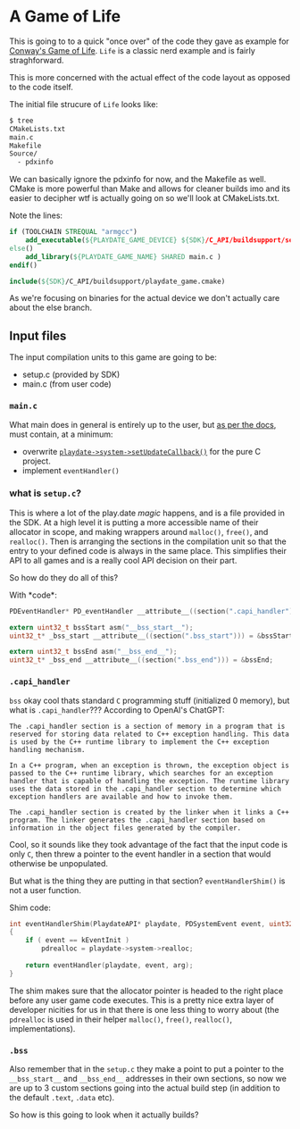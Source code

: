 # A Game of Life

This is going to to a quick "once over" of the code they gave as example
for [Conway's Game of Life](https://en.wikipedia.org/wiki/Conway%27s_Game_of_Life).
`Life` is a classic nerd example and is fairly straghforward.

This is more concerned with the actual effect of the code layout as opposed to the
code itself.


The initial file strucure of `Life` looks like:

```bash
$ tree
CMakeLists.txt
main.c
Makefile
Source/
  - pdxinfo
```

We can basically ignore the pdxinfo for now, and the Makefile as well. CMake is more powerful than Make and allows for cleaner builds imo and its easier to decipher wtf is actually going on so we'll look at CMakeLists.txt.

Note the lines:

```cmake
if (TOOLCHAIN STREQUAL "armgcc")
	add_executable(${PLAYDATE_GAME_DEVICE} ${SDK}/C_API/buildsupport/setup.c main.c)
else()
	add_library(${PLAYDATE_GAME_NAME} SHARED main.c )
endif()

include(${SDK}/C_API/buildsupport/playdate_game.cmake)
```

As we're focusing on binaries for the actual device we don't actually care about the else branch.

## Input files
The input compilation units to this game are going to be:

- setup.c (provided by SDK)
- main.c (from user code)


### `main.c`

What main does in general is entirely up to the user, but [as per the docs](https://sdk.play.date/1.12.3/Inside%20Playdate%20with%20C.html#_game_initialization), must contain, at a minimum:

- overwrite [`playdate->system->setUpdateCallback()`](https://sdk.play.date/1.12.3/Inside%20Playdate%20with%20C.html#f-system.setUpdateCallback) for the pure C project.
- implement `eventHandler()`

### what is `setup.c`?

This is where a lot of the play.date *magic* happens, and is a file provided in the SDK.
At a high level it is putting a more accessible name of their allocator in scope, and making wrappers around `malloc()`, `free()`,
and `realloc()`. Then is arranging the sections in the compilation unit so that the entry to
your defined code is always in the same place. This simplifies their API to all games and
is a really cool API decision on their part.

So how do they do all of this?

With \*code\*:

```c
PDEventHandler* PD_eventHandler __attribute__((section(".capi_handler"))) = &eventHandlerShim;

extern uint32_t bssStart asm("__bss_start__");
uint32_t* _bss_start __attribute__((section(".bss_start"))) = &bssStart;

extern uint32_t bssEnd asm("__bss_end__");
uint32_t* _bss_end __attribute__((section(".bss_end"))) = &bssEnd;
```

### `.capi_handler`

`bss` okay cool thats standard `C` programming stuff (initialized 0 memory),
but what is `.capi_handler`??? According to OpenAI's ChatGPT:

```
The .capi_handler section is a section of memory in a program that is reserved for storing data related to C++ exception handling. This data is used by the C++ runtime library to implement the C++ exception handling mechanism.

In a C++ program, when an exception is thrown, the exception object is passed to the C++ runtime library, which searches for an exception handler that is capable of handling the exception. The runtime library uses the data stored in the .capi_handler section to determine which exception handlers are available and how to invoke them.

The .capi_handler section is created by the linker when it links a C++ program. The linker generates the .capi_handler section based on information in the object files generated by the compiler.
```

Cool, so it sounds like they took advantage of the fact that the input code is only `C`, then
threw a pointer to the event handler in a section that would otherwise be unpopulated.

But what is the thing they are putting in that section? `eventHandlerShim()` is not a user
function.

Shim code:

```c
int eventHandlerShim(PlaydateAPI* playdate, PDSystemEvent event, uint32_t arg)
{
	if ( event == kEventInit )
		pdrealloc = playdate->system->realloc;
	
	return eventHandler(playdate, event, arg);
}
```

The shim makes sure that the allocator pointer is headed to the right place before any user game
code executes. This is a pretty nice extra layer of developer nicities for us in that there is
one less thing to worry about (the `pdrealloc` is used in their helper `malloc()`, `free()`,
`realloc()`, implementations).

### `.bss`
Also remember that in the `setup.c` they make a point to put a pointer to the `__bss_start__`
and `__bss_end__` addresses in their own sections, so now we are up to 3 custom sections going
into the actual build step (in addition to the default `.text`, `.data` etc).

So how is this going to look when it actually builds?